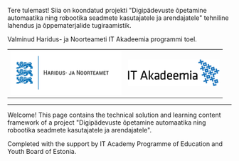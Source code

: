 Tere tulemast! Siia on koondatud projekti "Digipädevuste õpetamine automaatika ning robootika seadmete kasutajatele ja arendajatele" tehniline lahendus ja õppematerjalide tugiraamistik.

Valminud Haridus- ja Noorteameti IT Akadeemia programmi toel.

<table>
<tr border=0>
<td valign="middle">
  <img src="https://github.com/unitartu-remrob/.github/blob/main/profile/logo_HARNO_3lovi_est_rgb.png" class="center" height=100"/>
</td>
<td valign="middle">
  <img src="https://github.com/unitartu-remrob/.github/blob/main/profile/logo_ITA_rgb.png" class="center" height=60"/>
</td>
</tr>
</table>

---

Welcome! This page contains the technical solution and learning content framework of a project "Digipädevuste õpetamine automaatika ning robootika seadmete kasutajatele ja arendajatele".

Completed with the support by IT Academy Programme of Education and Youth Board of Estonia.
